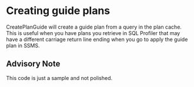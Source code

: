 # Creating guide plans
CreatePlanGuide will create a guide plan from a query in the plan cache. This is useful when you have plans you retrieve in SQL Profiler that may have a different carriage return line ending when you go to apply the guide plan in SSMS. 

## Advisory Note
This code is just a sample and not polished. 
